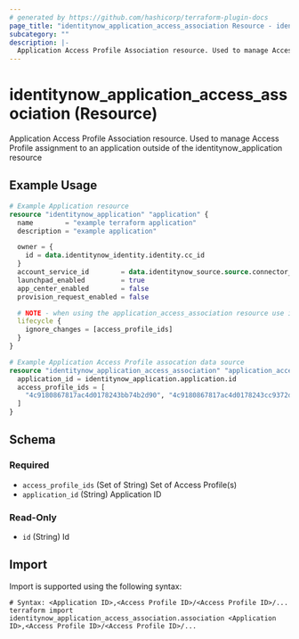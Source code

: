 ```yaml
---
# generated by https://github.com/hashicorp/terraform-plugin-docs
page_title: "identitynow_application_access_association Resource - identitynow"
subcategory: ""
description: |-
  Application Access Profile Association resource. Used to manage Access Profile assignment to an application outside of the identitynow_application resource
---
```


# identitynow_application_access_association (Resource)

Application Access Profile Association resource. Used to manage Access Profile assignment to an application outside of the identitynow_application resource

## Example Usage

```terraform
# Example Application resource
resource "identitynow_application" "application" {
  name        = "example terraform application"
  description = "example application"

  owner = {
    id = data.identitynow_identity.identity.cc_id
  }
  account_service_id        = data.identitynow_source.source.connector_attributes.cloud_external_id
  launchpad_enabled         = true
  app_center_enabled        = false
  provision_request_enabled = false

  # NOTE - when using the application_access_association resource use ignore_changes lifecycle block
  lifecycle {
    ignore_changes = [access_profile_ids]
  }
}

# Example Application Access Profile assocation data source
resource "identitynow_application_access_association" "application_access_association" {
  application_id = identitynow_application.application.id
  access_profile_ids = [
    "4c9180867817ac4d0178243bb74b2d90", "4c9180867817ac4d0178243cc9372daa"
  ]
}
```

<!-- schema generated by tfplugindocs -->
## Schema

### Required

- `access_profile_ids` (Set of String) Set of Access Profile(s)
- `application_id` (String) Application ID

### Read-Only

- `id` (String) Id

## Import

Import is supported using the following syntax:

```shell
# Syntax: <Application ID>,<Access Profile ID>/<Access Profile ID>/...
terraform import identitynow_application_access_association.association <Application ID>,<Access Profile ID>/<Access Profile ID>/...
```
